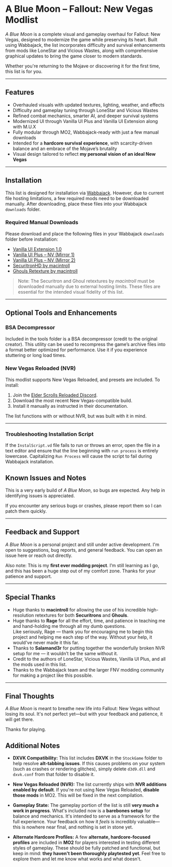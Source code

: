 # A Blue Moon – Fallout: New Vegas Modlist

*A Blue Moon* is a complete visual and gameplay overhaul for Fallout: New Vegas, designed to modernize the game while preserving its heart. Built using Wabbajack, the list incorporates difficulty and survival enhancements from mods like LoneStar and Vicious Wastes, along with comprehensive graphical updates to bring the game closer to modern standards.

Whether you're returning to the Mojave or discovering it for the first time, this list is for you.

---

## Features

- Overhauled visuals with updated textures, lighting, weather, and effects
- Difficulty and gameplay tuning through LoneStar and Vicious Wastes
- Refined combat mechanics, smarter AI, and deeper survival systems
- Modernized UI through Vanilla UI Plus and Vanilla UI Extension along with M.U.X
- Fully modular through MO2, Wabbajack-ready with just a few manual downloads
- Intended for a **hardcore survival experience**, with scarcity-driven balance and an embrace of the Mojave’s brutality
- Visual design tailored to reflect **my personal vision of an ideal New Vegas**

---

## Installation

This list is designed for installation via [Wabbajack](https://www.wabbajack.org/). However, due to current file hosting limitations, a few required mods need to be downloaded manually. After downloading, place these files into your Wabbajack `downloads` folder.

### Required Manual Downloads

Please download and place the following files in your Wabbajack `downloads` folder before installation:

- [Vanilla UI Extension 1.0](https://www.moddb.com/mods/vanilla-ui-extension/downloads/vanilla-ui-extension-10)  
- [Vanilla UI Plus – NV (Mirror 1)](https://www.moddb.com/mods/vanilla-ui-plus/downloads/vanilla-ui-plus-nv)  
- [Vanilla UI Plus – NV (Mirror 2)](https://www.moddb.com/mods/vanilla-ui-plus/downloads/vanilla-ui-plus-nv)  
- [SecuritronHD by macintroll](https://drive.google.com/file/d/1ci3O7sX-e4YOk0y2_-4Jd2IlDC30hBJf/view)  
- [Ghouls Retexture by macintroll](https://drive.google.com/file/d/1NR506TBf_flkbwlhpyvNEEb1EX3MrUYv/view)

> Note: The Securitron and Ghoul retextures by *macintroll* must be downloaded manually due to external hosting limits. These files are essential for the intended visual fidelity of this list.

---

## Optional Tools and Enhancements

### BSA Decompressor

Included in the tools folder is a BSA decompressor (credit to the original creator). This utility can be used to recompress the game’s archive files into a format better optimized for performance. Use it if you experience stuttering or long load times.

### New Vegas Reloaded (NVR)

This modlist supports New Vegas Reloaded, and presets are included. To install:

1. Join the [Elder Scrolls Reloaded Discord](https://discord.gg/7w7X5Y5).
2. Download the most recent New Vegas-compatible build.
3. Install it manually as instructed in their documentation.

The list functions with or without NVR, but was built with it in mind.

---

### Troubleshooting Installation Script

If the `InstalScript.vd` file fails to run or throws an error, open the file in a text editor and ensure that the line beginning with `run process` is entirely lowercase. Capitalizing `Run Process` will cause the script to fail during Wabbajack installation.
## Known Issues and Notes

This is a very early build of *A Blue Moon*, so bugs are expected. Any help in identifying issues is appreciated.

If you encounter any serious bugs or crashes, please report them so I can patch them quickly.

---

## Feedback and Support

*A Blue Moon* is a personal project and still under active development. I'm open to suggestions, bug reports, and general feedback. You can open an issue here or reach out directly.

Also note: This is my **first ever modding project**. I’m still learning as I go, and this has been a huge step out of my comfort zone. Thanks for your patience and support.

---

## Special Thanks

- Huge thanks to **macintroll** for allowing the use of his incredible high-resolution retextures for both **Securitrons** and **Ghouls**.  
- Huge thanks to **Rage** for all the effort, time, and patience in teaching me and hand-holding me through all my dumb questions.  
  Like seriously, Rage — thank you for encouraging me to begin this project and helping me each step of the way. Without your help, it would've never made it this far.  
- Thanks to **Salamand3r** for putting together the wonderfully broken NVR setup for me — it wouldn’t be the same without it.  
- Credit to the authors of LoneStar, Vicious Wastes, Vanilla UI Plus, and all the mods used in this list.  
- Thanks to the Wabbajack team and the larger FNV modding community for making a project like this possible.

---

## Final Thoughts

*A Blue Moon* is meant to breathe new life into Fallout: New Vegas without losing its soul. It's not perfect yet—but with your feedback and patience, it will get there.

Thanks for playing.

## Additional Notes

- **DXVK Compatibility:** This list includes **DXVK** in the `StockGame` folder to help resolve **alt-tabbing issues**. If this causes problems on your system (such as crashes or rendering glitches), simply delete `d3d9.dll` and `dxvk.conf` from that folder to disable it.

- **New Vegas Reloaded (NVR):** The list currently ships with **NVR additions enabled by default**. If you're not using New Vegas Reloaded, **disable those mods** in MO2. This will be fixed in the next compilation.

- **Gameplay State:** The gameplay portion of the list is still **very much a work in progress**. What's included now is a **barebones setup** for balance and mechanics. It's intended to serve as a framework for the full experience. Your feedback on how it *feels* is incredibly valuable—this is nowhere near final, and nothing is set in stone yet.

- **Alternate Hardcore Profiles:** A few **alternate, hardcore-focused profiles** are included in **MO2** for players interested in testing different styles of gameplay. These should be fully patched and functional, but keep in mind: **they haven't been thoroughly playtested yet**. Feel free to explore them and let me know what works and what doesn't.
